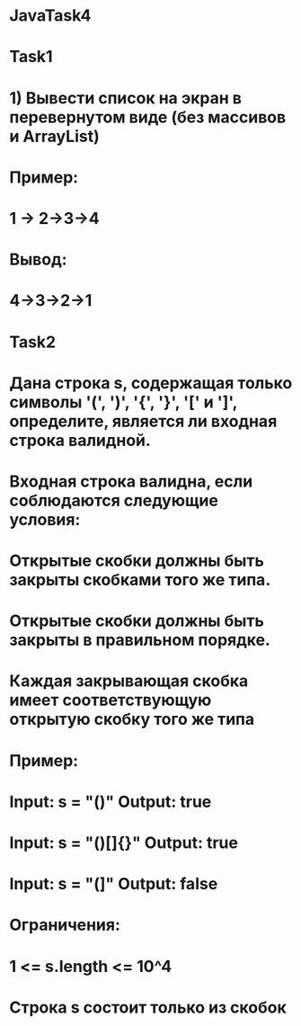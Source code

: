 # JavaTask4
# Task1
# 1) Вывести список на экран в перевернутом виде (без массивов и ArrayList)
# Пример:
# 1 -> 2->3->4
# Вывод:
# 4->3->2->1

# Task2
# Дана строка s, содержащая только символы '(', ')', '{', '}', '[' и ']', определите, является ли входная строка валидной.
# Входная строка валидна, если cоблюдаются следующие условия:

# Открытые скобки должны быть закрыты скобками того же типа.
# Открытые скобки должны быть закрыты в правильном порядке.
# Каждая закрывающая скобка имеет соответствующую открытую скобку того же типа
# Пример:
# Input: s = "()" Output: true
# Input: s = "()[]{}" Output: true
# Input: s = "(]" Output: false
# Ограничения:
# 1 <= s.length <= 10^4
# Строка s состоит только из скобок
